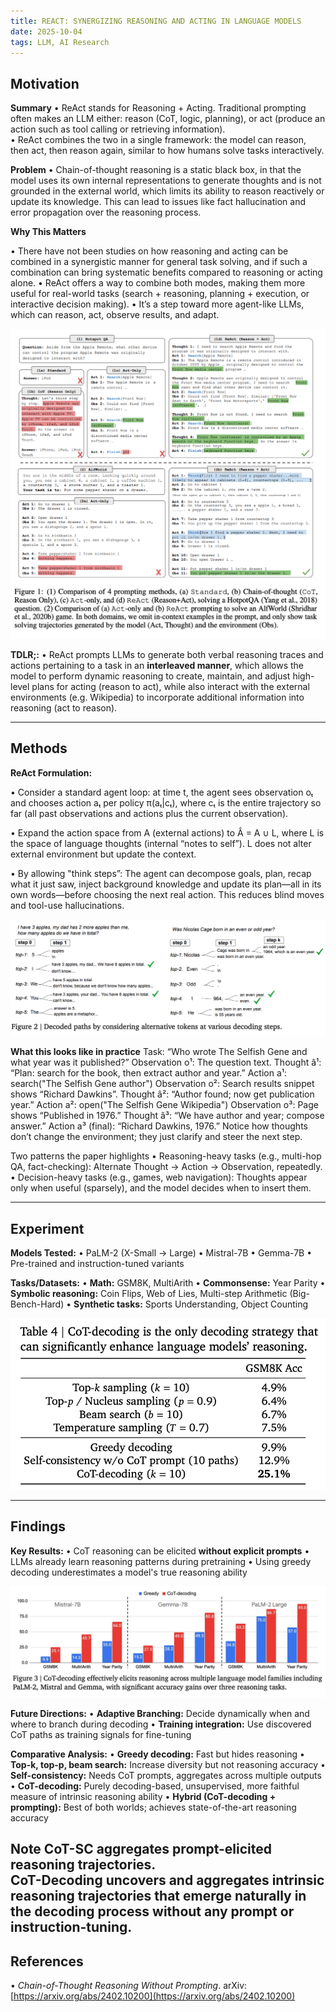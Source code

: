 ```yaml
---
title: REACT: SYNERGIZING REASONING AND ACTING IN LANGUAGE MODELS
date: 2025-10-04
tags: LLM, AI Research
---
```


## Motivation

**Summary** 
• ReAct stands for Reasoning + Acting. Traditional prompting often makes an LLM either: reason (CoT, logic, planning), or act (produce an action such as tool calling or retrieving information).  
• ReAct combines the two in a single framework: the model can reason, then act, then reason again, similar to how humans solve tasks interactively. 

**Problem**
• Chain-of-thought reasoning is a static black box, in that the model uses
its own internal representations to generate thoughts and is not grounded in the external world, which limits its ability to reason reactively or update its knowledge. This can lead to issues like fact hallucination and error propagation over the reasoning process.

**Why This Matters**

• There have not been studies on how reasoning and acting can be combined in a synergistic manner for general task solving, and if such a combination can bring systematic benefits compared to reasoning or acting alone.
• ReAct offers a way to combine both modes, making them more useful for real-world tasks (search + reasoning, planning + execution, or interactive decision making). 
• It’s a step toward more agent-like LLMs, which can reason, act, observe results, and adapt.   

![ReAct1](../images/ReAct1.png)

**TDLR;:** • ReAct prompts LLMs to generate both verbal reasoning traces and actions pertaining to a task in an **interleaved manner**, which allows the model to perform dynamic reasoning to create, maintain, and adjust high-level plans for acting (reason to act), while also interact with the external environments (e.g. Wikipedia) to incorporate additional information into reasoning (act to reason).

---

## Methods

**ReAct Formulation:**

• Consider a standard agent loop: at time t, the agent sees observation oₜ and chooses action aₜ per policy π(aₜ|cₜ), where cₜ is the entire trajectory so far (all past observations and actions plus the current observation).

• Expand the action space from A (external actions) to Â = A ∪ L, where L is the space of language thoughts (internal “notes to self”). L does not alter external environment but update the context. 

• By allowing "think steps”: The agent can decompose goals, plan, recap what it just saw, inject background knowledge and update its plan—all in its own words—before choosing the next real action. This reduces blind moves and tool-use hallucinations.

![ReAct2](../images/cot-decoding-diagram.png)

**What this looks like in practice**
Task: “Who wrote The Selfish Gene and what year was it published?”
Observation o¹: The question text.
Thought â¹: “Plan: search for the book, then extract author and year.”
Action a¹: search("The Selfish Gene author")
Observation o²: Search results snippet shows “Richard Dawkins”.
Thought â²: “Author found; now get publication year.”
Action a²: open("The Selfish Gene Wikipedia")
Observation o³: Page shows “Published in 1976.”
Thought â³: “We have author and year; compose answer.”
Action a³ (final): “Richard Dawkins, 1976.”
Notice how thoughts don’t change the environment; they just clarify and steer the next step.

Two patterns the paper highlights
• Reasoning-heavy tasks (e.g., multi-hop QA, fact-checking): Alternate Thought → Action → Observation, repeatedly.
• Decision-heavy tasks (e.g., games, web navigation): Thoughts appear only when useful (sparsely), and the model decides when to insert them.

---

## Experiment

**Models Tested:**
• PaLM-2 (X-Small → Large)
• Mistral-7B
• Gemma-7B
• Pre-trained and instruction-tuned variants

**Tasks/Datasets:**
• **Math:** GSM8K, MultiArith
• **Commonsense:** Year Parity
• **Symbolic reasoning:** Coin Flips, Web of Lies, Multi-step Arithmetic (Big-Bench-Hard)
• **Synthetic tasks:** Sports Understanding, Object Counting

![CoT Result](../images/cot-greedy.png)

---

## Findings

**Key Results:**
• CoT reasoning can be elicited **without explicit prompts**
• LLMs already learn reasoning patterns during pretraining
• Using greedy decoding underestimates a model's true reasoning ability

![CoT Result2](../images/cot-result.png)

**Future Directions:**
• **Adaptive Branching:** Decide dynamically when and where to branch during decoding
• **Training integration:** Use discovered CoT paths as training signals for fine-tuning

**Comparative Analysis:**
• **Greedy decoding:** Fast but hides reasoning
• **Top-k, top-p, beam search:** Increase diversity but not reasoning accuracy
• **Self-consistency:** Needs CoT prompts, aggregates across multiple outputs
• **CoT-decoding:** Purely decoding-based, unsupervised, more faithful measure of intrinsic reasoning ability
• **Hybrid (CoT-decoding + prompting):** Best of both worlds; achieves state-of-the-art reasoning accuracy

**Note**
CoT-SC aggregates prompt-elicited reasoning trajectories.    
CoT-Decoding uncovers and aggregates intrinsic reasoning trajectories that emerge naturally in the decoding process without any prompt or instruction-tuning.
---

## References
• *Chain-of-Thought Reasoning Without Prompting*. arXiv: [https://arxiv.org/abs/2402.10200](https://arxiv.org/abs/2402.10200)

